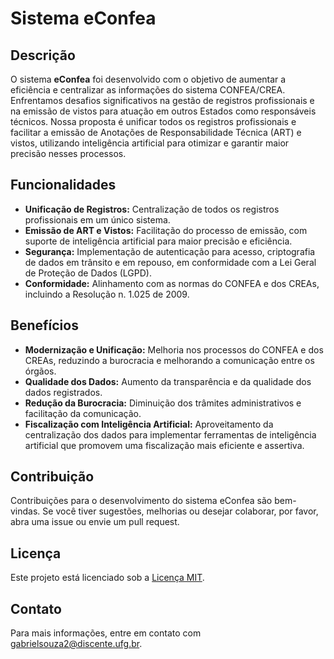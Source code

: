 # Sistema eConfea

## Descrição

O sistema **eConfea** foi desenvolvido com o objetivo de aumentar a eficiência e centralizar as informações do sistema CONFEA/CREA. Enfrentamos desafios significativos na gestão de registros profissionais e na emissão de vistos para atuação em outros Estados como responsáveis técnicos. Nossa proposta é unificar todos os registros profissionais e facilitar a emissão de Anotações de Responsabilidade Técnica (ART) e vistos, utilizando inteligência artificial para otimizar e garantir maior precisão nesses processos.

## Funcionalidades

- **Unificação de Registros:** Centralização de todos os registros profissionais em um único sistema.
- **Emissão de ART e Vistos:** Facilitação do processo de emissão, com suporte de inteligência artificial para maior precisão e eficiência.
- **Segurança:** Implementação de autenticação para acesso, criptografia de dados em trânsito e em repouso, em conformidade com a Lei Geral de Proteção de Dados (LGPD).
- **Conformidade:** Alinhamento com as normas do CONFEA e dos CREAs, incluindo a Resolução n. 1.025 de 2009.

## Benefícios

- **Modernização e Unificação:** Melhoria nos processos do CONFEA e dos CREAs, reduzindo a burocracia e melhorando a comunicação entre os órgãos.
- **Qualidade dos Dados:** Aumento da transparência e da qualidade dos dados registrados.
- **Redução da Burocracia:** Diminuição dos trâmites administrativos e facilitação da comunicação.
- **Fiscalização com Inteligência Artificial:** Aproveitamento da centralização dos dados para implementar ferramentas de inteligência artificial que promovem uma fiscalização mais eficiente e assertiva.

## Contribuição

Contribuições para o desenvolvimento do sistema eConfea são bem-vindas. Se você tiver sugestões, melhorias ou desejar colaborar, por favor, abra uma issue ou envie um pull request.

## Licença

Este projeto está licenciado sob a [Licença MIT](LICENSE).

## Contato

Para mais informações, entre em contato com [gabrielsouza2@discente.ufg.br](mailto:gabrielsouza2@discente.ufg.br).

